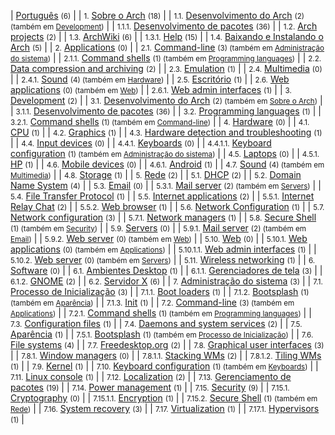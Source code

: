 | [Português](/index.php/Category:Portugu%C3%AAs "Category:Português") <small>(6)</small> |
| <small>1.</small> [Sobre o Arch](/index.php/Category:About_Arch_(Portugu%C3%AAs) "Category:About Arch (Português)") <small>(18)</small> |
| <small>1.1.</small> [Desenvolvimento do Arch](/index.php/Category:Arch_development_(Portugu%C3%AAs) "Category:Arch development (Português)") <small>(2) (também em [Development](/index.php/Category:Development_(Portugu%C3%AAs) "Category:Development (Português)"))</small> |
| <small>1.1.1.</small> [Desenvolvimento de pacotes](/index.php/Category:Package_development_(Portugu%C3%AAs) "Category:Package development (Português)") <small>(36)</small> |
| <small>1.2.</small> [Arch projects](/index.php/Category:Arch_projects_(Portugu%C3%AAs) "Category:Arch projects (Português)") <small>(2)</small> |
| <small>1.3.</small> [ArchWiki](/index.php/Category:ArchWiki_(Portugu%C3%AAs) "Category:ArchWiki (Português)") <small>(6)</small> |
| <small>1.3.1.</small> [Help](/index.php/Category:Help_(Portugu%C3%AAs) "Category:Help (Português)") <small>(15)</small> |
| <small>1.4.</small> [Baixando e Instalando o Arch](/index.php/Category:Getting_and_installing_Arch_(Portugu%C3%AAs) "Category:Getting and installing Arch (Português)") <small>(5)</small> |
| <small>2.</small> [Applications](/index.php/Category:Applications_(Portugu%C3%AAs) "Category:Applications (Português)") <small>(0)</small> |
| <small>2.1.</small> [Command-line](/index.php/Category:Command-line_(Portugu%C3%AAs) "Category:Command-line (Português)") <small>(3) (também em [Administração do sistema](/index.php/Category:System_administration_(Portugu%C3%AAs) "Category:System administration (Português)"))</small> |
| <small>2.1.1.</small> [Command shells](/index.php/Category:Command_shells_(Portugu%C3%AAs) "Category:Command shells (Português)") <small>(1) (também em [Programming languages](/index.php/Category:Programming_languages_(Portugu%C3%AAs) "Category:Programming languages (Português)"))</small> |
| <small>2.2.</small> [Data compression and archiving](/index.php/Category:Data_compression_and_archiving_(Portugu%C3%AAs) "Category:Data compression and archiving (Português)") <small>(2)</small> |
| <small>2.3.</small> [Emulation](/index.php/Category:Emulation_(Portugu%C3%AAs) "Category:Emulation (Português)") <small>(1)</small> |
| <small>2.4.</small> [Multimedia](/index.php/Category:Multimedia_(Portugu%C3%AAs) "Category:Multimedia (Português)") <small>(0)</small> |
| <small>2.4.1.</small> [Sound](/index.php/Category:Sound_(Portugu%C3%AAs) "Category:Sound (Português)") <small>(4) (também em [Hardware](/index.php/Category:Hardware_(Portugu%C3%AAs) "Category:Hardware (Português)"))</small> |
| <small>2.5.</small> [Escritório](/index.php/Category:Office_(Portugu%C3%AAs) "Category:Office (Português)") <small>(1)</small> |
| <small>2.6.</small> [Web applications](/index.php/Category:Web_applications_(Portugu%C3%AAs) "Category:Web applications (Português)") <small>(0) (também em [Web](/index.php/Category:Web_(Portugu%C3%AAs) "Category:Web (Português)"))</small> |
| <small>2.6.1.</small> [Web admin interfaces](/index.php/Category:Web_admin_interfaces_(Portugu%C3%AAs) "Category:Web admin interfaces (Português)") <small>(1)</small> |
| <small>3.</small> [Development](/index.php/Category:Development_(Portugu%C3%AAs) "Category:Development (Português)") <small>(2)</small> |
| <small>3.1.</small> [Desenvolvimento do Arch](/index.php/Category:Arch_development_(Portugu%C3%AAs) "Category:Arch development (Português)") <small>(2) (também em [Sobre o Arch](/index.php/Category:About_Arch_(Portugu%C3%AAs) "Category:About Arch (Português)"))</small> |
| <small>3.1.1.</small> [Desenvolvimento de pacotes](/index.php/Category:Package_development_(Portugu%C3%AAs) "Category:Package development (Português)") <small>(36)</small> |
| <small>3.2.</small> [Programming languages](/index.php/Category:Programming_languages_(Portugu%C3%AAs) "Category:Programming languages (Português)") <small>(1)</small> |
| <small>3.2.1.</small> [Command shells](/index.php/Category:Command_shells_(Portugu%C3%AAs) "Category:Command shells (Português)") <small>(1) (também em [Command-line](/index.php/Category:Command-line_(Portugu%C3%AAs) "Category:Command-line (Português)"))</small> |
| <small>4.</small> [Hardware](/index.php/Category:Hardware_(Portugu%C3%AAs) "Category:Hardware (Português)") <small>(0)</small> |
| <small>4.1.</small> [CPU](/index.php/Category:CPU_(Portugu%C3%AAs) "Category:CPU (Português)") <small>(1)</small> |
| <small>4.2.</small> [Graphics](/index.php/Category:Graphics_(Portugu%C3%AAs) "Category:Graphics (Português)") <small>(1)</small> |
| <small>4.3.</small> [Hardware detection and troubleshooting](/index.php/Category:Hardware_detection_and_troubleshooting_(Portugu%C3%AAs) "Category:Hardware detection and troubleshooting (Português)") <small>(1)</small> |
| <small>4.4.</small> [Input devices](/index.php/Category:Input_devices_(Portugu%C3%AAs) "Category:Input devices (Português)") <small>(0)</small> |
| <small>4.4.1.</small> [Keyboards](/index.php/Category:Keyboards_(Portugu%C3%AAs) "Category:Keyboards (Português)") <small>(0)</small> |
| <small>4.4.1.1.</small> [Keyboard configuration](/index.php/Category:Keyboard_configuration_(Portugu%C3%AAs) "Category:Keyboard configuration (Português)") <small>(1) (também em [Administração do sistema](/index.php/Category:System_administration_(Portugu%C3%AAs) "Category:System administration (Português)"))</small> |
| <small>4.5.</small> [Laptops](/index.php/Category:Laptops_(Portugu%C3%AAs) "Category:Laptops (Português)") <small>(0)</small> |
| <small>4.5.1.</small> [HP](/index.php/Category:HP_(Portugu%C3%AAs) "Category:HP (Português)") <small>(1)</small> |
| <small>4.6.</small> [Mobile devices](/index.php/Category:Mobile_devices_(Portugu%C3%AAs) "Category:Mobile devices (Português)") <small>(0)</small> |
| <small>4.6.1.</small> [Android](/index.php/Category:Android_(Portugu%C3%AAs) "Category:Android (Português)") <small>(1)</small> |
| <small>4.7.</small> [Sound](/index.php/Category:Sound_(Portugu%C3%AAs) "Category:Sound (Português)") <small>(4) (também em [Multimedia](/index.php/Category:Multimedia_(Portugu%C3%AAs) "Category:Multimedia (Português)"))</small> |
| <small>4.8.</small> [Storage](/index.php/Category:Storage_(Portugu%C3%AAs) "Category:Storage (Português)") <small>(1)</small> |
| <small>5.</small> [Rede](/index.php/Category:Networking_(Portugu%C3%AAs) "Category:Networking (Português)") <small>(2)</small> |
| <small>5.1.</small> [DHCP](/index.php/Category:DHCP_(Portugu%C3%AAs) "Category:DHCP (Português)") <small>(2)</small> |
| <small>5.2.</small> [Domain Name System](/index.php/Category:Domain_Name_System_(Portugu%C3%AAs) "Category:Domain Name System (Português)") <small>(4)</small> |
| <small>5.3.</small> [Email](/index.php/Category:Email_(Portugu%C3%AAs) "Category:Email (Português)") <small>(0)</small> |
| <small>5.3.1.</small> [Mail server](/index.php/Category:Mail_server_(Portugu%C3%AAs) "Category:Mail server (Português)") <small>(2) (também em [Servers](/index.php/Category:Servers_(Portugu%C3%AAs) "Category:Servers (Português)"))</small> |
| <small>5.4.</small> [File Transfer Protocol](/index.php/Category:File_Transfer_Protocol_(Portugu%C3%AAs) "Category:File Transfer Protocol (Português)") <small>(1)</small> |
| <small>5.5.</small> [Internet applications](/index.php/Category:Internet_applications_(Portugu%C3%AAs) "Category:Internet applications (Português)") <small>(2)</small> |
| <small>5.5.1.</small> [Internet Relay Chat](/index.php/Category:Internet_Relay_Chat_(Portugu%C3%AAs) "Category:Internet Relay Chat (Português)") <small>(2)</small> |
| <small>5.5.2.</small> [Web browser](/index.php/Category:Web_browser_(Portugu%C3%AAs) "Category:Web browser (Português)") <small>(1)</small> |
| <small>5.6.</small> [Network Configuration](/index.php/Category:Network_Configuration_(Portugu%C3%AAs) "Category:Network Configuration (Português)") <small>(1)</small> |
| <small>5.7.</small> [Network configuration](/index.php/Category:Network_configuration_(Portugu%C3%AAs) "Category:Network configuration (Português)") <small>(3)</small> |
| <small>5.7.1.</small> [Network managers](/index.php/Category:Network_managers_(Portugu%C3%AAs) "Category:Network managers (Português)") <small>(1)</small> |
| <small>5.8.</small> [Secure Shell](/index.php/Category:Secure_Shell_(Portugu%C3%AAs) "Category:Secure Shell (Português)") <small>(1) (também em [Security](/index.php/Category:Security_(Portugu%C3%AAs) "Category:Security (Português)"))</small> |
| <small>5.9.</small> [Servers](/index.php/Category:Servers_(Portugu%C3%AAs) "Category:Servers (Português)") <small>(0)</small> |
| <small>5.9.1.</small> [Mail server](/index.php/Category:Mail_server_(Portugu%C3%AAs) "Category:Mail server (Português)") <small>(2) (também em [Email](/index.php/Category:Email_(Portugu%C3%AAs) "Category:Email (Português)"))</small> |
| <small>5.9.2.</small> [Web server](/index.php/Category:Web_server_(Portugu%C3%AAs) "Category:Web server (Português)") <small>(0) (também em [Web](/index.php/Category:Web_(Portugu%C3%AAs) "Category:Web (Português)"))</small> |
| <small>5.10.</small> [Web](/index.php/Category:Web_(Portugu%C3%AAs) "Category:Web (Português)") <small>(0)</small> |
| <small>5.10.1.</small> [Web applications](/index.php/Category:Web_applications_(Portugu%C3%AAs) "Category:Web applications (Português)") <small>(0) (também em [Applications](/index.php/Category:Applications_(Portugu%C3%AAs) "Category:Applications (Português)"))</small> |
| <small>5.10.1.1.</small> [Web admin interfaces](/index.php/Category:Web_admin_interfaces_(Portugu%C3%AAs) "Category:Web admin interfaces (Português)") <small>(1)</small> |
| <small>5.10.2.</small> [Web server](/index.php/Category:Web_server_(Portugu%C3%AAs) "Category:Web server (Português)") <small>(0) (também em [Servers](/index.php/Category:Servers_(Portugu%C3%AAs) "Category:Servers (Português)"))</small> |
| <small>5.11.</small> [Wireless networking](/index.php/Category:Wireless_networking_(Portugu%C3%AAs) "Category:Wireless networking (Português)") <small>(1)</small> |
| <small>6.</small> [Software](/index.php/Category:Software_(Portugu%C3%AAs) "Category:Software (Português)") <small>(0)</small> |
| <small>6.1.</small> [Ambientes Desktop](/index.php/Category:Desktop_environments_(Portugu%C3%AAs) "Category:Desktop environments (Português)") <small>(1)</small> |
| <small>6.1.1.</small> [Gerenciadores de tela](/index.php/Category:Display_managers_(Portugu%C3%AAs) "Category:Display managers (Português)") <small>(3)</small> |
| <small>6.1.2.</small> [GNOME](/index.php/Category:GNOME_(Portugu%C3%AAs) "Category:GNOME (Português)") <small>(2)</small> |
| <small>6.2.</small> [Servidor X](/index.php/Category:X_server_(Portugu%C3%AAs) "Category:X server (Português)") <small>(6)</small> |
| <small>7.</small> [Administração do sistema](/index.php/Category:System_administration_(Portugu%C3%AAs) "Category:System administration (Português)") <small>(3)</small> |
| <small>7.1.</small> [Processo de Inicialização](/index.php/Category:Boot_process_(Portugu%C3%AAs) "Category:Boot process (Português)") <small>(3)</small> |
| <small>7.1.1.</small> [Boot loaders](/index.php/Category:Boot_loaders_(Portugu%C3%AAs) "Category:Boot loaders (Português)") <small>(1)</small> |
| <small>7.1.2.</small> [Bootsplash](/index.php/Category:Bootsplash_(Portugu%C3%AAs) "Category:Bootsplash (Português)") <small>(1) (também em [Aparência](/index.php/Category:Eye_candy_(Portugu%C3%AAs) "Category:Eye candy (Português)"))</small> |
| <small>7.1.3.</small> [Init](/index.php/Category:Init_(Portugu%C3%AAs) "Category:Init (Português)") <small>(1)</small> |
| <small>7.2.</small> [Command-line](/index.php/Category:Command-line_(Portugu%C3%AAs) "Category:Command-line (Português)") <small>(3) (também em [Applications](/index.php/Category:Applications_(Portugu%C3%AAs) "Category:Applications (Português)"))</small> |
| <small>7.2.1.</small> [Command shells](/index.php/Category:Command_shells_(Portugu%C3%AAs) "Category:Command shells (Português)") <small>(1) (também em [Programming languages](/index.php/Category:Programming_languages_(Portugu%C3%AAs) "Category:Programming languages (Português)"))</small> |
| <small>7.3.</small> [Configuration files](/index.php/Category:Configuration_files_(Portugu%C3%AAs) "Category:Configuration files (Português)") <small>(1)</small> |
| <small>7.4.</small> [Daemons and system services](/index.php/Category:Daemons_and_system_services_(Portugu%C3%AAs) "Category:Daemons and system services (Português)") <small>(2)</small> |
| <small>7.5.</small> [Aparência](/index.php/Category:Eye_candy_(Portugu%C3%AAs) "Category:Eye candy (Português)") <small>(1)</small> |
| <small>7.5.1.</small> [Bootsplash](/index.php/Category:Bootsplash_(Portugu%C3%AAs) "Category:Bootsplash (Português)") <small>(1) (também em [Processo de Inicialização](/index.php/Category:Boot_process_(Portugu%C3%AAs) "Category:Boot process (Português)"))</small> |
| <small>7.6.</small> [File systems](/index.php/Category:File_systems_(Portugu%C3%AAs) "Category:File systems (Português)") <small>(4)</small> |
| <small>7.7.</small> [Freedesktop.org](/index.php/Category:Freedesktop.org_(Portugu%C3%AAs) "Category:Freedesktop.org (Português)") <small>(2)</small> |
| <small>7.8.</small> [Graphical user interfaces](/index.php/Category:Graphical_user_interfaces_(Portugu%C3%AAs) "Category:Graphical user interfaces (Português)") <small>(3)</small> |
| <small>7.8.1.</small> [Window managers](/index.php/Category:Window_managers_(Portugu%C3%AAs) "Category:Window managers (Português)") <small>(0)</small> |
| <small>7.8.1.1.</small> [Stacking WMs](/index.php/Category:Stacking_WMs_(Portugu%C3%AAs) "Category:Stacking WMs (Português)") <small>(2)</small> |
| <small>7.8.1.2.</small> [Tiling WMs](/index.php/Category:Tiling_WMs_(Portugu%C3%AAs) "Category:Tiling WMs (Português)") <small>(1)</small> |
| <small>7.9.</small> [Kernel](/index.php/Category:Kernel_(Portugu%C3%AAs) "Category:Kernel (Português)") <small>(1)</small> |
| <small>7.10.</small> [Keyboard configuration](/index.php/Category:Keyboard_configuration_(Portugu%C3%AAs) "Category:Keyboard configuration (Português)") <small>(1) (também em [Keyboards](/index.php/Category:Keyboards_(Portugu%C3%AAs) "Category:Keyboards (Português)"))</small> |
| <small>7.11.</small> [Linux console](/index.php/Category:Linux_console_(Portugu%C3%AAs) "Category:Linux console (Português)") <small>(1)</small> |
| <small>7.12.</small> [Localization](/index.php/Category:Localization_(Portugu%C3%AAs) "Category:Localization (Português)") <small>(2)</small> |
| <small>7.13.</small> [Gerenciamento de pacotes](/index.php/Category:Package_management_(Portugu%C3%AAs) "Category:Package management (Português)") <small>(19)</small> |
| <small>7.14.</small> [Power management](/index.php/Category:Power_management_(Portugu%C3%AAs) "Category:Power management (Português)") <small>(1)</small> |
| <small>7.15.</small> [Security](/index.php/Category:Security_(Portugu%C3%AAs) "Category:Security (Português)") <small>(9)</small> |
| <small>7.15.1.</small> [Cryptography](/index.php/Category:Cryptography_(Portugu%C3%AAs) "Category:Cryptography (Português)") <small>(0)</small> |
| <small>7.15.1.1.</small> [Encryption](/index.php/Category:Encryption_(Portugu%C3%AAs) "Category:Encryption (Português)") <small>(1)</small> |
| <small>7.15.2.</small> [Secure Shell](/index.php/Category:Secure_Shell_(Portugu%C3%AAs) "Category:Secure Shell (Português)") <small>(1) (também em [Rede](/index.php/Category:Networking_(Portugu%C3%AAs) "Category:Networking (Português)"))</small> |
| <small>7.16.</small> [System recovery](/index.php/Category:System_recovery_(Portugu%C3%AAs) "Category:System recovery (Português)") <small>(3)</small> |
| <small>7.17.</small> [Virtualization](/index.php/Category:Virtualization_(Portugu%C3%AAs) "Category:Virtualization (Português)") <small>(1)</small> |
| <small>7.17.1.</small> [Hypervisors](/index.php/Category:Hypervisors_(Portugu%C3%AAs) "Category:Hypervisors (Português)") <small>(1)</small> |